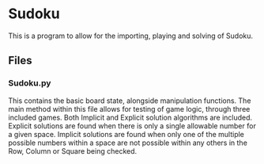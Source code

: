 # Sudoku
This is a program to allow for the importing, playing and solving of Sudoku.
## Files
### Sudoku.py
This contains the basic board state, alongside manipulation functions.
The main method within this file allows for testing of game logic, through three included games.
Both Implicit and Explicit solution algorithms are included. Explicit solutions are found when there is only a single allowable number for a given space. Implicit solutions are found when only one of the multiple possible numbers within a space are not possible within any others in the Row, Column or Square being checked.

